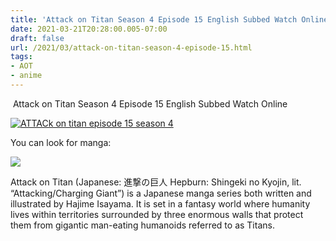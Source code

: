 ```yaml
---
title: 'Attack on Titan Season 4 Episode 15 English Subbed Watch Online'
date: 2021-03-21T20:28:00.005-07:00
draft: false
url: /2021/03/attack-on-titan-season-4-episode-15.html
tags: 
- AOT
- anime
---
```


 Attack on Titan Season 4 Episode 15 English Subbed Watch Online

[![ATTACk on titan episode 15 season 4](https://1.bp.blogspot.com/-inRuhyEXQxs/YFTdxE2IetI/AAAAAAAADEQ/8BAijxC8pkkq506FQ6Nq0aE87zlJFymjwCPcBGAYYCw/w200-h113/attack-on-titan-season-3-e1546884739177.jpg "AOT")](https://1.bp.blogspot.com/-inRuhyEXQxs/YFTdxE2IetI/AAAAAAAADEQ/8BAijxC8pkkq506FQ6Nq0aE87zlJFymjwCPcBGAYYCw/s640/attack-on-titan-season-3-e1546884739177.jpg)

  
  

  

  

You can look for manga:

[![](https://lh3.googleusercontent.com/-unNTiggegpk/YHAFv72P7gI/AAAAAAAABWQ/D-WEm9-1fpgyOHEaXv-vRN7qW_ALS5TZgCLcBGAsYHQ/image.png)](https://amzn.to/39X4nXw)

  

  

  

  

Attack on Titan (Japanese: 進撃の巨人 Hepburn: Shingeki no Kyojin, lit. “Attacking/Charging Giant”) is a Japanese manga series both written and illustrated by Hajime Isayama. It is set in a fantasy world where humanity lives within territories surrounded by three enormous walls that protect them from gigantic man-eating humanoids referred to as Titans.